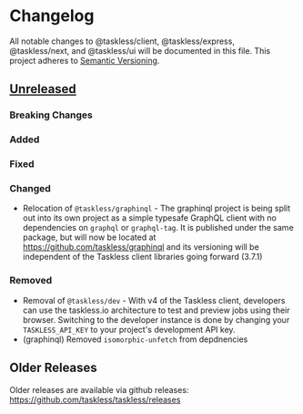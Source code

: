 # Changelog

All notable changes to @taskless/client, @taskless/express, @taskless/next, and @taskless/ui will be documented in this file. This project adheres to [Semantic Versioning](https://semver.org/spec/v2.0.0.html).

## [Unreleased]

### Breaking Changes

### Added

### Fixed

### Changed

- Relocation of `@taskless/graphinql` - The graphinql project is being split out into its own project as a simple typesafe GraphQL client with no dependencies on `graphql` or `graphql-tag`. It is published under the same package, but will now be located at https://github.com/taskless/graphinql and its versioning will be independent of the Taskless client libraries going forward (3.7.1)

### Removed

- Removal of `@taskless/dev` - With v4 of the Taskless client, developers can use the taskless.io architecture to test and preview jobs using their browser. Switching to the developer instance is done by changing your `TASKLESS_API_KEY` to your project's development API key.
- (graphinql) Removed `isomorphic-unfetch` from depdnencies

## Older Releases

Older releases are available via github releases: https://github.com/taskless/taskless/releases

<!-- Releases -->

[unreleased]: https://github.com/taskless/taskless/compare/3.6.2...HEAD

<!--
Template:

### Breaking Changes
### Added
### Fixed
### Changed
### Removed
-->
